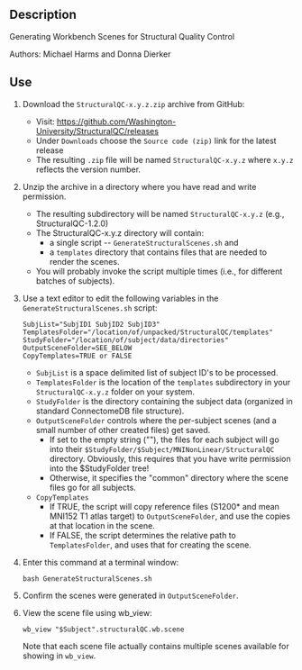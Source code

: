 ## Description

Generating Workbench Scenes for Structural Quality Control

Authors: Michael Harms and Donna Dierker

## Use

1. Download the `StructuralQC-x.y.z.zip` archive from GitHub:

    * Visit: https://github.com/Washington-University/StructuralQC/releases
    * Under `Downloads` choose the `Source code (zip)` link for the latest release
    * The resulting `.zip` file will be named `StructuralQC-x.y.z` where `x.y.z` reflects the version number.

2. Unzip the archive in a directory where you have read and write permission.

    * The resulting subdirectory will be named `StructuralQC-x.y.z` (e.g., StructuralQC-1.2.0)
    * The StructuralQC-x.y.z directory will contain:
        * a single script -- `GenerateStructuralScenes.sh` and
        * a `templates` directory that contains files that are needed to render the scenes.
    * You will probably invoke the script multiple times (i.e., for different batches of subjects).

3. Use a text editor to edit the following variables in the `GenerateStructuralScenes.sh` script:

    ~~~~
    SubjList="SubjID1 SubjID2 SubjID3"
    TemplatesFolder="/location/of/unpacked/StructuralQC/templates"
    StudyFolder="/location/of/subject/data/directories"
    OutputSceneFolder=SEE_BELOW
	CopyTemplates=TRUE or FALSE

    ~~~~

    * `SubjList` is a space delimited list of subject ID's to be processed.
    * `TemplatesFolder` is the location of the `templates` subdirectory in your 
      `StructuralQC-x.y.z` folder on your system.
    * `StudyFolder` is the directory containing the subject data (organized in
      standard ConnectomeDB file structure).
    * `OutputSceneFolder` controls where the per-subject scenes (and a small number of
	  other created files) get saved. 
	  	* If set to the empty string (""), the files for each subject will go into their `$StudyFolder/$Subject/MNINonLinear/StructuralQC` directory.  Obviously, this requires that you have write permission into the
	  $StudyFolder tree!
	    * Otherwise, it specifies the "common" directory where the scene files go for all subjects.
	* `CopyTemplates`
		* If TRUE, the script will copy reference files (S1200* and mean MNI152 T1 atlas target) to `OutputSceneFolder`, and use the copies at that location in the scene.
		* If FALSE, the script determines the relative path to `TemplatesFolder`, and uses that for creating the scene.

4. Enter this command at a terminal window:

    ~~~~
    bash GenerateStructuralScenes.sh
    ~~~~

5. Confirm the scenes were generated in `OutputSceneFolder`.

6. View the scene file using wb_view:

    ~~~~
    wb_view "$Subject".structuralQC.wb.scene
    ~~~~

    Note that each scene file actually contains multiple scenes available for showing in `wb_view`.
